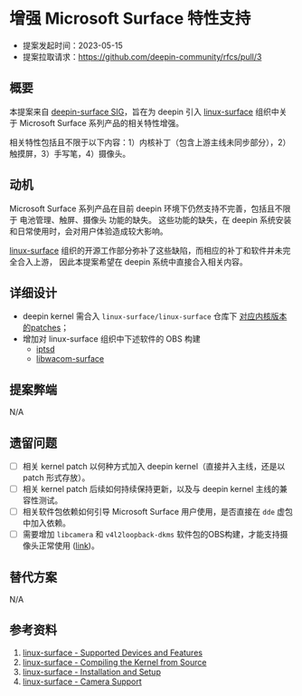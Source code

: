 # 增强 Microsoft Surface 特性支持

- 提案发起时间：2023-05-15
- 提案拉取请求：https://github.com/deepin-community/rfcs/pull/3

## 概要

本提案来自 [deepin-surface SIG](https://www.deepin.org/index/docs/sig/sig/deepin-surface/README.md)，旨在为 deepin 引入 [linux-surface](https://github.com/linux-surface) 组织中关于 Microsoft Surface 系列产品的相关特性增强。

相关特性包括且不限于以下内容：1）内核补丁（包含上游主线未同步部分），2）触摸屏，3）手写笔，4）摄像头。

## 动机

Microsoft Surface 系列产品在目前 deepin 环境下仍然支持不完善，包括且不限于 电池管理、触屏、摄像头 功能的缺失。
这些功能的缺失，在 deepin 系统安装和日常使用时，会对用户体验造成较大影响。

[linux-surface](https://github.com/linux-surface) 组织的开源工作部分弥补了这些缺陷，而相应的补丁和软件并未完全合入上游，
因此本提案希望在 deepin 系统中直接合入相关内容。


## 详细设计

- deepin kernel 需合入 `linux-surface/linux-surface` 仓库下 [对应内核版本的patches](https://github.com/linux-surface/linux-surface/tree/master/patches)；
- 增加对 linux-surface 组织中下述软件的 OBS 构建
  - [iptsd](https://github.com/linux-surface/iptsd)
  - [libwacom-surface](https://github.com/linux-surface/libwacom-surface)

## 提案弊端

N/A

## 遗留问题

- [ ] 相关 kernel patch 以何种方式加入 deepin kernel（直接并入主线，还是以 patch 形式存放）。
- [ ] 相关 kernel patch 后续如何持续保持更新，以及与 deepin kernel 主线的兼容性测试。
- [ ] 相关软件包依赖如何引导 Microsoft Surface 用户使用，是否直接在 `dde` 虚包中加入依赖。
- [ ] 需要增加 `libcamera` 和 `v4l2loopback-dkms` 软件包的OBS构建，才能支持摄像头正常使用 ([link](https://github.com/linux-surface/linux-surface/wiki/Camera-Support))。

## 替代方案

N/A

## 参考资料

1. [linux-surface - Supported Devices and Features](https://github.com/linux-surface/linux-surface/wiki/Supported-Devices-and-Features#feature-matrix)
2. [linux-surface - Compiling the Kernel from Source](https://github.com/linux-surface/linux-surface/wiki/Compiling-the-Kernel-from-Source)
3. [linux-surface - Installation and Setup](https://github.com/linux-surface/linux-surface/wiki/Installation-and-Setup#debian--ubuntu)
4. [linux-surface - Camera Support](https://github.com/linux-surface/linux-surface/wiki/Camera-Support)
